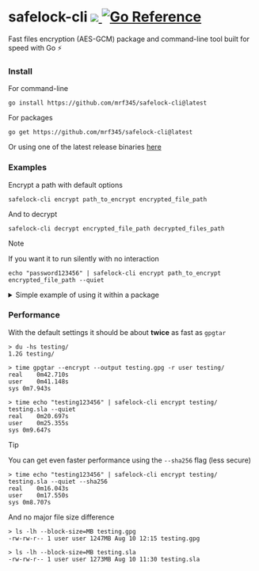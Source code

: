 <h2></h2>
<h1>
safelock-cli
<a href='https://github.com/mrf345/safelock-cli/actions/workflows/ci.yml'>
  <img src='https://github.com/mrf345/safelock-cli/actions/workflows/ci.yml/badge.svg'>
</a>
<a href="https://pkg.go.dev/github.com/mrf345/safelock-cli/safelock">
  <img src="https://pkg.go.dev/badge/github.com/mrf345/safelock-cli/.svg" alt="Go Reference">
</a>
</h1>

Fast files encryption (AES-GCM) package and command-line tool built for speed with Go ⚡

### Install

For command-line

```shell
go install https://github.com/mrf345/safelock-cli@latest
```

For packages

```shell
go get https://github.com/mrf345/safelock-cli@latest
```

Or using one of the latest release binaries [here](https://github.com/mrf345/safelock-cli/releases)

### Examples

Encrypt a path with default options

```shell
safelock-cli encrypt path_to_encrypt encrypted_file_path
```
And to decrypt

```shell
safelock-cli decrypt encrypted_file_path decrypted_files_path
```
> [!NOTE]
> If you want it to run silently with no interaction

```shell
echo "password123456" | safelock-cli encrypt path_to_encrypt encrypted_file_path --quiet
```

<details>
  <summary>Simple example of using it within a package</summary>

  > Checkout [GoDocs](https://pkg.go.dev/github.com/mrf345/safelock-cli/safelock) for more examples and references

  ```go
  package main

  import "github.com/mrf345/safelock-cli/safelock"

  func main() {
    lock := safelock.New()
    inputPath := "/home/testing/important"
    outputPath := "/home/testing/encrypted.sla"
    password := "testing123456"

    // Encrypts `inputPath` with the default settings
    if err := lock.Encrypt(nil, inputPath, outputPath, password); err != nil {
      panic(err)
    }

    // Decrypts `outputPath` with the default settings
    if err := lock.Decrypt(nil, outputPath, "/home/testing", password); err != nil {
      panic(err)
    }
  }
  ```
</details>

### Performance

With the default settings it should be about **twice** as fast as `gpgtar`

```shell
> du -hs testing/
1.2G testing/

> time gpgtar --encrypt --output testing.gpg -r user testing/
real	0m42.710s
user	0m41.148s
sys	0m7.943s

> time echo "testing123456" | safelock-cli encrypt testing/ testing.sla --quiet
real	0m20.697s
user	0m25.355s
sys	0m9.647s
```

> [!TIP]
> You can get even faster performance using the `--sha256` flag (less secure)

```shell
> time echo "testing123456" | safelock-cli encrypt testing/ testing.sla --quiet --sha256
real	0m16.043s
user	0m17.550s
sys	0m8.707s
```

And no major file size difference

```shell
> ls -lh --block-size=MB testing.gpg
-rw-rw-r-- 1 user user 1247MB Aug 10 12:15 testing.gpg

> ls -lh --block-size=MB testing.sla
-rw-rw-r-- 1 user user 1273MB Aug 10 11:30 testing.sla
```
